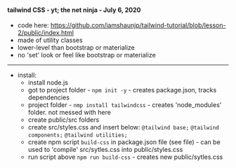 #### tailwind CSS - yt; the net ninja - July 6, 2020 
* code here: https://github.com/iamshaunjp/tailwind-tutorial/blob/lesson-2/public/index.html
* made of utility classes
* lower-level than bootstrap or materialize
* no 'set' look or feel like bootstrap or materialize
---
* install:
    * install node.js
    * got to project folder - `npm init -y` - creates package.json, tracks dependencies
    * project folder - `nmp install tailwindcss` - creates 'node_modules' folder. not messed with here
    * create public/src folders
    * create src/styles.css and insert below:
        `@tailwind base;`
        `@tailwind components;`
        `@tailwind utilities;`
    * create npm script `build-css` in package.json file (see file) - can be used to 'compile'  src/sytles.css into public/styles.css
    * run script above `npm run build-css` - creates new public/sytles.css



    





